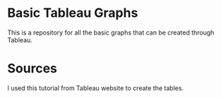 # Basic Tableau Graphs

This is a repository for all the basic graphs that can be created through Tableau. 

# Sources

I used this tutorial from Tableau website to create the tables.
